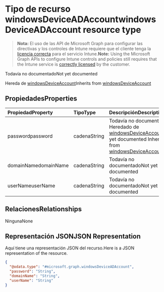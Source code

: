 # <a name="windowsdeviceadaccount-resource-type"></a><span data-ttu-id="4827c-101">Tipo de recurso windowsDeviceADAccount</span><span class="sxs-lookup"><span data-stu-id="4827c-101">windowsDeviceADAccount resource type</span></span>

> <span data-ttu-id="4827c-102">**Nota:** El uso de las API de Microsoft Graph para configurar las directivas y los controles de Intune requiere que el cliente tenga la [licencia correcta](https://go.microsoft.com/fwlink/?linkid=839381) para el servicio Intune.</span><span class="sxs-lookup"><span data-stu-id="4827c-102">**Note:** Using the Microsoft Graph APIs to configure Intune controls and policies still requires that the Intune service is [correctly licensed](https://go.microsoft.com/fwlink/?linkid=839381) by the customer.</span></span>

<span data-ttu-id="4827c-103">Todavía no documentado</span><span class="sxs-lookup"><span data-stu-id="4827c-103">Not yet documented</span></span>

<span data-ttu-id="4827c-104">Hereda de [windowsDeviceAccount](../resources/intune_devices_windowsdeviceaccount.md)</span><span class="sxs-lookup"><span data-stu-id="4827c-104">Inherits from [windowsDeviceAccount](../resources/intune_devices_windowsdeviceaccount.md)</span></span>

## <a name="properties"></a><span data-ttu-id="4827c-105">Propiedades</span><span class="sxs-lookup"><span data-stu-id="4827c-105">Properties</span></span>
|<span data-ttu-id="4827c-106">Propiedad</span><span class="sxs-lookup"><span data-stu-id="4827c-106">Property</span></span>|<span data-ttu-id="4827c-107">Tipo</span><span class="sxs-lookup"><span data-stu-id="4827c-107">Type</span></span>|<span data-ttu-id="4827c-108">Descripción</span><span class="sxs-lookup"><span data-stu-id="4827c-108">Description</span></span>|
|:---|:---|:---|
|<span data-ttu-id="4827c-109">password</span><span class="sxs-lookup"><span data-stu-id="4827c-109">password</span></span>|<span data-ttu-id="4827c-110">cadena</span><span class="sxs-lookup"><span data-stu-id="4827c-110">String</span></span>|<span data-ttu-id="4827c-111">Todavía no documentado Heredado de [windowsDeviceAccount](../resources/intune_devices_windowsdeviceaccount.md)</span><span class="sxs-lookup"><span data-stu-id="4827c-111">Not yet documented Inherited from [windowsDeviceAccount](../resources/intune_devices_windowsdeviceaccount.md)</span></span>|
|<span data-ttu-id="4827c-112">domainName</span><span class="sxs-lookup"><span data-stu-id="4827c-112">domainName</span></span>|<span data-ttu-id="4827c-113">cadena</span><span class="sxs-lookup"><span data-stu-id="4827c-113">String</span></span>|<span data-ttu-id="4827c-114">Todavía no documentado</span><span class="sxs-lookup"><span data-stu-id="4827c-114">Not yet documented</span></span>|
|<span data-ttu-id="4827c-115">userName</span><span class="sxs-lookup"><span data-stu-id="4827c-115">userName</span></span>|<span data-ttu-id="4827c-116">cadena</span><span class="sxs-lookup"><span data-stu-id="4827c-116">String</span></span>|<span data-ttu-id="4827c-117">Todavía no documentado</span><span class="sxs-lookup"><span data-stu-id="4827c-117">Not yet documented</span></span>|

## <a name="relationships"></a><span data-ttu-id="4827c-118">Relaciones</span><span class="sxs-lookup"><span data-stu-id="4827c-118">Relationships</span></span>
<span data-ttu-id="4827c-119">Ninguna</span><span class="sxs-lookup"><span data-stu-id="4827c-119">None</span></span>
## <a name="json-representation"></a><span data-ttu-id="4827c-120">Representación JSON</span><span class="sxs-lookup"><span data-stu-id="4827c-120">JSON Representation</span></span>
<span data-ttu-id="4827c-121">Aquí tiene una representación JSON del recurso.</span><span class="sxs-lookup"><span data-stu-id="4827c-121">Here is a JSON representation of the resource.</span></span>
<!-- {
  "blockType": "resource",
  "keyProperty": "id",
  "@odata.type": "microsoft.graph.windowsDeviceADAccount"
}
-->
``` json
{
  "@odata.type": "#microsoft.graph.windowsDeviceADAccount",
  "password": "String",
  "domainName": "String",
  "userName": "String"
}
```



